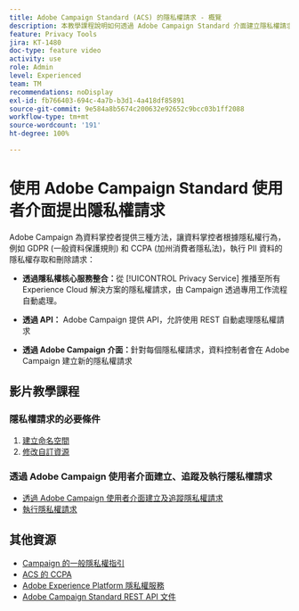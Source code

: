```yaml
---
title: Adobe Campaign Standard (ACS) 的隱私權請求 - 概覽
description: 本教學課程說明如何透過 Adobe Campaign Standard 介面建立隱私權請求。
feature: Privacy Tools
jira: KT-1480
doc-type: feature video
activity: use
role: Admin
level: Experienced
team: TM
recommendations: noDisplay
exl-id: fb766403-694c-4a7b-b3d1-4a418df85891
source-git-commit: 9e584a8b5674c200632e92652c9bcc03b1ff2088
workflow-type: tm+mt
source-wordcount: '191'
ht-degree: 100%

---
```


# 使用 Adobe Campaign Standard 使用者介面提出隱私權請求

Adobe Campaign 為資料掌控者提供三種方法，讓資料掌控者根據隱私權行為，例如 GDPR (一般資料保護規則) 和 CCPA (加州消費者隱私法)，執行 PII 資料的隱私權存取和刪除請求：

* **透過隱私權核心服務整合：**&#x200B;從 [!UICONTROL Privacy Service] 推播至所有 Experience Cloud 解決方案的隱私權請求，由 Campaign 透過專用工作流程自動處理。

* **透過 API：** Adobe Campaign 提供 API，允許使用 REST 自動處理隱私權請求

* **透過 Adobe Campaign 介面：**&#x200B;針對每個隱私權請求，資料控制者會在 Adobe Campaign 建立新的隱私權請求

## 影片教學課程

### 隱私權請求的必要條件

1. [建立命名空間](/help/privacy/namespaces-for-privacy-requests.md)
1. [修改自訂資源](/help/privacy/custom-resources-for-privacy-requests.md)

### 透過 Adobe Campaign 使用者介面建立、追蹤及執行隱私權請求

* [透過 Adobe Campaign 使用者介面建立及追蹤隱私權請求](/help/privacy/create-and-track-privacy-requests.md)
* [執行隱私權請求](/help/privacy/execute-privacy-requests.md)

## 其他資源

* [Campaign 的一般隱私權指引](https://experienceleague.adobe.com/docs/campaign-classic/using/getting-started/privacy/privacy-management.html?lang=zh-Hant#getting-started)
* [ACS 的 CCPA](https://experienceleague.adobe.com/docs/campaign-standard/using/getting-started/privacy/privacy-requests.html?lang=zh-Hant#privacy-requests)
* [Adobe Experience Platform 隱私權服務](https://experienceleague.adobe.com/docs/experience-platform/privacy/home.html?lang=zh-Hant)
* [Adobe Campaign Standard REST API 文件](https://final-docs.campaign.adobe.com/doc/standard/en/api/ACS_API.html#privacy-management)
